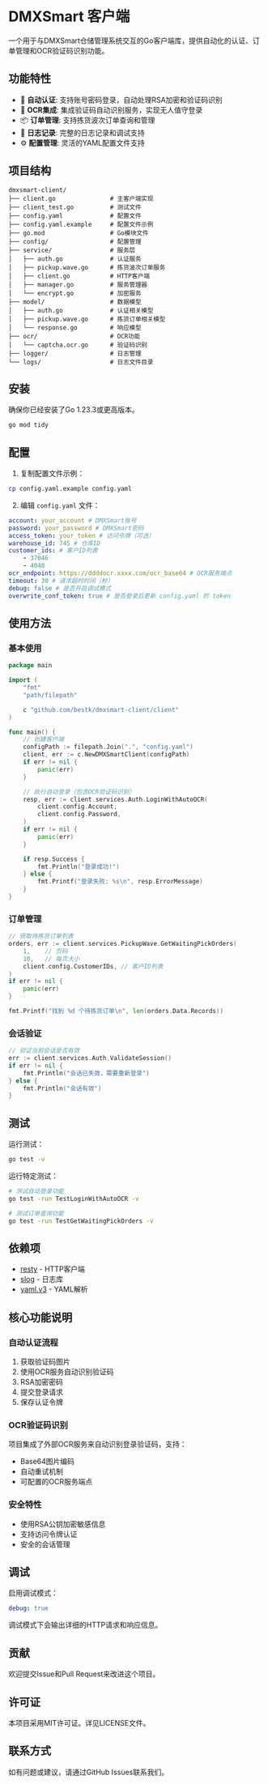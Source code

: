 # DMXSmart 客户端

一个用于与DMXSmart仓储管理系统交互的Go客户端库，提供自动化的认证、订单管理和OCR验证码识别功能。

## 功能特性

-   🔐 **自动认证**: 支持账号密码登录，自动处理RSA加密和验证码识别
-   🤖 **OCR集成**: 集成验证码自动识别服务，实现无人值守登录
-   📦 **订单管理**: 支持拣货波次订单查询和管理
-   📝 **日志记录**: 完整的日志记录和调试支持
-   ⚙️ **配置管理**: 灵活的YAML配置文件支持

## 项目结构

```
dmxsmart-client/
├── client.go               # 主客户端实现
├── client_test.go          # 测试文件
├── config.yaml             # 配置文件
├── config.yaml.example     # 配置文件示例
├── go.mod                  # Go模块文件
├── config/                 # 配置管理
├── service/                # 服务层
│   ├── auth.go             # 认证服务
│   ├── pickup.wave.go      # 拣货波次订单服务
│   ├── client.go           # HTTP客户端
│   ├── manager.go          # 服务管理器
│   └── encrypt.go          # 加密服务
├── model/                  # 数据模型
│   ├── auth.go             # 认证相关模型
│   ├── pickup.wave.go      # 拣货订单相关模型
│   └── response.go         # 响应模型
├── ocr/                    # OCR功能
│   └── captcha.ocr.go      # 验证码识别
├── logger/                 # 日志管理
└── logs/                   # 日志文件目录
```

## 安装

确保你已经安装了Go 1.23.3或更高版本。

```bash
go mod tidy
```

## 配置

1. 复制配置文件示例：

```bash
cp config.yaml.example config.yaml
```

2. 编辑 `config.yaml` 文件：

```yaml
account: your_account # DMXSmart账号
password: your_password # DMXSmart密码
access_token: your_token # 访问令牌（可选）
warehouse_id: 745 # 仓库ID
customer_ids: # 客户ID列表
    - 37046
    - 4040
ocr_endpoint: https://ddddocr.xxxx.com/ocr_base64 # OCR服务端点
timeout: 30 # 请求超时时间（秒）
debug: false # 是否开启调试模式
overwrite_conf_token: true # 是否登录后更新 config.yaml 的 token
```

## 使用方法

### 基本使用

```go
package main

import (
    "fmt"
    "path/filepath"

    c "github.com/bestk/dmxsmart-client/client"
)

func main() {
    // 创建客户端
    configPath := filepath.Join(".", "config.yaml")
    client, err := c.NewDMXSmartClient(configPath)
    if err != nil {
        panic(err)
    }

    // 执行自动登录（包含OCR验证码识别）
    resp, err := client.services.Auth.LoginWithAutoOCR(
        client.config.Account,
        client.config.Password,
    )
    if err != nil {
        panic(err)
    }

    if resp.Success {
        fmt.Println("登录成功!")
    } else {
        fmt.Printf("登录失败: %s\n", resp.ErrorMessage)
    }
}
```

### 订单管理

```go
// 获取待拣货订单列表
orders, err := client.services.PickupWave.GetWaitingPickOrders(
    1,    // 页码
    10,   // 每页大小
    client.config.CustomerIDs, // 客户ID列表
)
if err != nil {
    panic(err)
}

fmt.Printf("找到 %d 个待拣货订单\n", len(orders.Data.Records))
```

### 会话验证

```go
// 验证当前会话是否有效
err := client.services.Auth.ValidateSession()
if err != nil {
    fmt.Println("会话已失效，需要重新登录")
} else {
    fmt.Println("会话有效")
}
```

## 测试

运行测试：

```bash
go test -v
```

运行特定测试：

```bash
# 测试自动登录功能
go test -run TestLoginWithAutoOCR -v

# 测试订单查询功能
go test -run TestGetWaitingPickOrders -v
```

## 依赖项

-   [resty](https://github.com/go-resty/resty) - HTTP客户端
-   [slog](https://github.com/gookit/slog) - 日志库
-   [yaml.v3](https://gopkg.in/yaml.v3) - YAML解析

## 核心功能说明

### 自动认证流程

1. 获取验证码图片
2. 使用OCR服务自动识别验证码
3. RSA加密密码
4. 提交登录请求
5. 保存认证令牌

### OCR验证码识别

项目集成了外部OCR服务来自动识别登录验证码，支持：

-   Base64图片编码
-   自动重试机制
-   可配置的OCR服务端点

### 安全特性

-   使用RSA公钥加密敏感信息
-   支持访问令牌认证
-   安全的会话管理

## 调试

启用调试模式：

```yaml
debug: true
```

调试模式下会输出详细的HTTP请求和响应信息。

## 贡献

欢迎提交Issue和Pull Request来改进这个项目。

## 许可证

本项目采用MIT许可证。详见LICENSE文件。

## 联系方式

如有问题或建议，请通过GitHub Issues联系我们。
